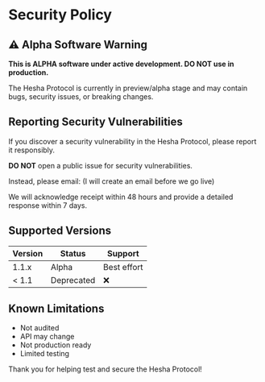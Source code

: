 # Security Policy

## ⚠️ Alpha Software Warning

**This is ALPHA software under active development. DO NOT use in production.**

The Hesha Protocol is currently in preview/alpha stage and may contain bugs, security issues, or breaking changes.

## Reporting Security Vulnerabilities

If you discover a security vulnerability in the Hesha Protocol, please report it responsibly.

**DO NOT** open a public issue for security vulnerabilities.

Instead, please email: (I will create an email before we go live)

We will acknowledge receipt within 48 hours and provide a detailed response within 7 days.

## Supported Versions

| Version | Status | Support |
| ------- | ------ | ------- |
| 1.1.x   | Alpha  | Best effort |
| < 1.1   | Deprecated | :x: |

## Known Limitations

- Not audited
- API may change
- Not production ready
- Limited testing

Thank you for helping test and secure the Hesha Protocol!